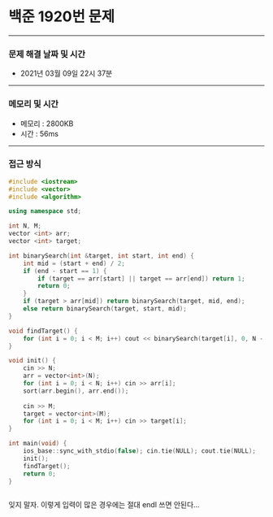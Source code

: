 
# 백준 1920번 문제

---

### 문제 해결 날짜 및 시간

- 2021년 03월 09일 22시 37분

---
### 메모리 및 시간

- 메모리 : 2800KB
- 시간 : 56ms

---

### 접근 방식
```cpp
#include <iostream>
#include <vector>
#include <algorithm>

using namespace std;

int N, M;
vector <int> arr;
vector <int> target;

int binarySearch(int &target, int start, int end) {
    int mid = (start + end) / 2;
    if (end - start == 1) {
        if (target == arr[start] || target == arr[end]) return 1;
        return 0;
    }
    if (target > arr[mid]) return binarySearch(target, mid, end);
    else return binarySearch(target, start, mid);
}

void findTarget() {
    for (int i = 0; i < M; i++) cout << binarySearch(target[i], 0, N - 1) << "\n";
}

void init() {
    cin >> N;
    arr = vector<int>(N);
    for (int i = 0; i < N; i++) cin >> arr[i];
    sort(arr.begin(), arr.end());
    
    cin >> M;
    target = vector<int>(M);
    for (int i = 0; i < M; i++) cin >> target[i];
}

int main(void) {
    ios_base::sync_with_stdio(false); cin.tie(NULL); cout.tie(NULL);
    init();
    findTarget();
    return 0;
}



```
잊지 말자. 이렇게 입력이 많은 경우에는 절대 endl 쓰면 안된다...




